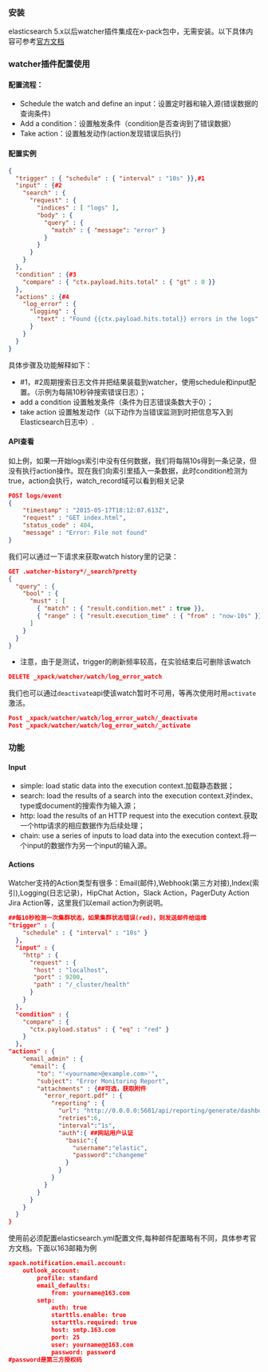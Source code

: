 ### 安装
elasticsearch 5.x以后watcher插件集成在x-pack包中，无需安装。以下具体内容可参考[官方文档](https://www.elastic.co/guide/en/x-pack/5.5/index.html)

### watcher插件配置使用

#### 配置流程：
- Schedule the watch and define an input：设置定时器和输入源(错误数据的查询条件)
- Add a condition：设置触发条件（condition是否查询到了错误数据）
- Take action：设置触发动作(action发现错误后执行)

#### 配置实例
```json
{
  "trigger" : { "schedule" : { "interval" : "10s" }},#1
  "input" : {#2
    "search" : {
      "request" : {
        "indices" : [ "logs" ],
        "body" : {
          "query" : {
            "match" : { "message": "error" }
          }
        }
      }
    }
  },
  "condition" : {#3
    "compare" : { "ctx.payload.hits.total" : { "gt" : 0 }}
  },
  "actions" : {#4
    "log_error" : {
      "logging" : {
        "text" : "Found {{ctx.payload.hits.total}} errors in the logs"
      }
    }
  }
}

```
具体步骤及功能解释如下：
- #1，#2周期搜索日志文件并把结果装载到watcher，使用schedule和input配置。（示例为每隔10秒钟搜索错误日志）；
- add a condition 设置触发条件（条件为日志错误条数大于0）；
- take action 设置触发动作（以下动作为当错误监测到时把信息写入到Elasticsearch日志中）.

#### API查看
如上例，如果一开始logs索引中没有任何数据，我们将每隔10s得到一条记录，但没有执行action操作。现在我们向索引里插入一条数据，此时condition检测为true，action会执行，watch_record域可以看到相关记录
```json
POST logs/event
{
    "timestamp" : "2015-05-17T18:12:07.613Z",
    "request" : "GET index.html",
    "status_code" : 404,
    "message" : "Error: File not found"
}

```

我们可以通过一下请求来获取watch history里的记录：
```json
GET .watcher-history*/_search?pretty
{
  "query" : {
    "bool" : {
      "must" : [
        { "match" : { "result.condition.met" : true }},
        { "range" : { "result.execution_time" : { "from" : "now-10s" }}}
      ]
    }
  }
}

```

- 注意，由于是测试，trigger的刷新频率较高，在实验结束后可删除该watch
```json
DELETE _xpack/watcher/watch/log_error_watch
```
我们也可以通过`deactivate`api使该watch暂时不可用，等再次使用时用`activate`激活。
```json
Post _xpack/watcher/watch/log_error_watch/_deactivate
Post _xpack/watcher/watch/log_error_watch/_activate
```

### 功能
#### Input
- simple: load static data into the execution context.加载静态数据；
- search: load the results of a search into the execution context.对index、type或document的搜索作为输入源；
- http: load the results of an HTTP request into the execution context.获取一个http请求的相应数据作为后续处理；
- chain: use a series of inputs to load data into the execution context.将一个input的数据作为另一个input的输入源。

#### Actions
Watcher支持的Action类型有很多：Email(邮件),Webhook(第三方对接),Index(索引),Logging(日志记录)，HipChat Action，Slack Action，PagerDuty Action
Jira Action等，这里我们以email action为例说明。

```json
##每10秒检测一次集群状态，如果集群状态错误(red)，则发送邮件给运维
"trigger" : {
    "schedule" : { "interval" : "10s" }
  },
  "input" : {
    "http" : {
      "request" : {
       "host" : "localhost",
       "port" : 9200,
       "path" : "/_cluster/health"
      }
    }
  },
  "condition" : {
    "compare" : {
      "ctx.payload.status" : { "eq" : "red" }
    }
  },
"actions" : {
    "email_admin" : { 
      "email": {
        "to": "'<yourname>@example.com>'",
        "subject": "Error Monitoring Report",
        "attachments" : {##可选，获取附件
          "error_report.pdf" : {
            "reporting" : {
              "url": "http://0.0.0.0:5601/api/reporting/generate/dashboard/Error-Monitoring?_g=(time:(from:now-1d%2Fd,mode:quick,to:now))", 
              "retries":6, 
              "interval":"1s", 
              "auth":{ ##网站用户认证
                "basic":{
                  "username":"elastic",
                  "password":"changeme"
                }
              }
            }
          }
        }
      }
    }
  }
}

```
使用前必须配置elasticsearch.yml配置文件,每种邮件配置略有不同，具体参考官方文档。下面以163邮箱为例
```json
xpack.notification.email.account:
    outlook_account:
        profile: standard
        email_defaults:
            from: yourname@163.com
        smtp:
            auth: true
            starttls.enable: true
            sstarttls.required: true
            host: smtp.163.com
            port: 25
            user: yourname@@163.com
            password: password
#password是第三方授权码
```




